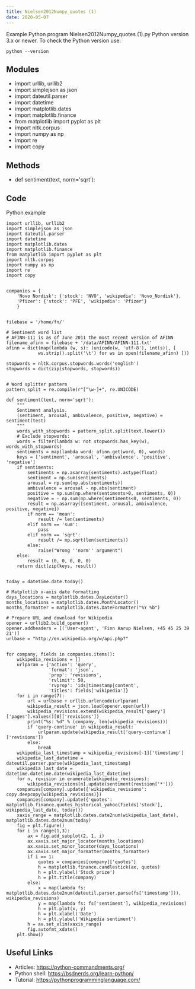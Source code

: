 ```yaml
---
title: Nielsen2012Numpy_quotes (1)
date: 2020-05-07
---
```

Example Python program Nielsen2012Numpy_quotes (1).py
Python version 3.x or newer.
To check the Python version use:

    python --version

## Modules

* import urllib, urllib2
* import simplejson as json
* import dateutil.parser
* import datetime
* import matplotlib.dates
* import matplotlib.finance
* from matplotlib import pyplot as plt
* import nltk.corpus 
* import numpy as np
* import re
* import copy

## Methods

* def sentiment(text, norm='sqrt'):

## Code

Python example

    import urllib, urllib2
    import simplejson as json
    import dateutil.parser
    import datetime
    import matplotlib.dates
    import matplotlib.finance
    from matplotlib import pyplot as plt
    import nltk.corpus 
    import numpy as np
    import re
    import copy
    
    
    companies = {
        'Novo Nordisk': {'stock': 'NVO', 'wikipedia': 'Novo_Nordisk'},
        'Pfizer': {'stock': 'PFE', 'wikipedia': 'Pfizer'} 
        }
    
    
    filebase = '/home/fn/'
    
    # Sentiment word list
    # AFINN-111 is as of June 2011 the most recent version of AFINN
    filename_afinn = filebase + '/data/AFINN/AFINN-111.txt'
    afinn = dict(map(lambda (w, s): (unicode(w, 'utf-8'), int(s)), [ 
                ws.strip().split('\t') for ws in open(filename_afinn) ]))
    
    stopwords = nltk.corpus.stopwords.words('english')
    stopwords = dict(zip(stopwords, stopwords))
    
    
    # Word splitter pattern
    pattern_split = re.compile(r"[^\w-]+", re.UNICODE)
    
    def sentiment(text, norm='sqrt'):
        """
        Sentiment analysis.
        (sentiment, arousal, ambivalence, positive, negative) = sentiment(test)
        """
        words_with_stopwords = pattern_split.split(text.lower())
        # Exclude stopwords:
        words = filter(lambda w: not stopwords.has_key(w), words_with_stopwords)
        sentiments = map(lambda word: afinn.get(word, 0), words)
        keys = ['sentiment', 'arousal', 'ambivalence', 'positive', 'negative']
        if sentiments:
            sentiments = np.asarray(sentiments).astype(float)
            sentiment = np.sum(sentiments)
            arousal = np.sum(np.abs(sentiments))
            ambivalence = arousal - np.abs(sentiment)
            positive = np.sum(np.where(sentiments>0, sentiments, 0))
            negative = - np.sum(np.where(sentiments<0, sentiments, 0))
            result = np.asarray([sentiment, arousal, ambivalence, positive, negative])
            if norm == 'mean':
                result /= len(sentiments)
            elif norm == 'sum':
                pass
            elif norm == 'sqrt':
                result /= np.sqrt(len(sentiments))
            else:
                raise("Wrong ''norm'' argument")
        else:
            result = (0, 0, 0, 0, 0)
        return dict(zip(keys, result))
    
    
    today = datetime.date.today()
    
    # Matplotlib x-axis date formatting
    days_locations = matplotlib.dates.DayLocator()
    months_locations = matplotlib.dates.MonthLocator()
    months_formatter = matplotlib.dates.DateFormatter("%Y %b")
    
    # Prepare URL and download for Wikipedia
    opener = urllib2.build_opener()
    opener.addheaders = [('User-agent', 'Finn Aarup Nielsen, +45 45 25 39 21')]
    urlbase = "http://en.wikipedia.org/w/api.php?"
    
    
    for company, fields in companies.items():
        wikipedia_revisions = []
        urlparam = {'action': 'query', 
                    'format': 'json', 
                    'prop': 'revisions',
                    'rvlimit': 50,
                    'rvprop': 'ids|timestamp|content', 
                    'titles': fields['wikipedia']}
        for i in range(7):
            url = urlbase + urllib.urlencode(urlparam)
            wikipedia_result = json.load(opener.open(url))
            wikipedia_revisions.extend(wikipedia_result['query']['pages'].values()[0]['revisions'])
            print("%s: %d" % (company, len(wikipedia_revisions)))
            if 'query-continue' in wikipedia_result: 
                urlparam.update(wikipedia_result['query-continue']['revisions'])
            else:
                break
        wikipedia_last_timestamp = wikipedia_revisions[-1]['timestamp']
        wikipedia_last_datetime = dateutil.parser.parse(wikipedia_last_timestamp)
        wikipedia_last_date = datetime.datetime.date(wikipedia_last_datetime)
        for n, revision in enumerate(wikipedia_revisions):
            wikipedia_revisions[n].update(sentiment(revision['*']))
        companies[company].update({'wikipedia_revisions': copy.deepcopy(wikipedia_revisions)})
        companies[company].update({'quotes': matplotlib.finance.quotes_historical_yahoo(fields['stock'], wikipedia_last_date, today)})
        xaxis_range = matplotlib.dates.date2num(wikipedia_last_date), matplotlib.dates.date2num(today)
        fig = plt.figure() 
        for i in range(1,3):
            ax = fig.add_subplot(2, 1, i)
            ax.xaxis.set_major_locator(months_locations)
            ax.xaxis.set_minor_locator(days_locations)
            ax.xaxis.set_major_formatter(months_formatter)
            if i == 1:
                quotes = companies[company]['quotes']
                h = matplotlib.finance.candlestick(ax, quotes)
                h = plt.ylabel('Stock prize')
                h = plt.title(company)
            else:
                x = map(lambda fs: matplotlib.dates.date2num(dateutil.parser.parse(fs['timestamp'])), wikipedia_revisions) 
                y = map(lambda fs: fs['sentiment'], wikipedia_revisions)
                h = plt.plot(x, y)
                h = plt.xlabel('Date')
                h = plt.ylabel('Wikipedia sentiment')
            h = ax.set_xlim(xaxis_range)
            fig.autofmt_xdate()
        plt.show()
    
    

## Useful Links

- Articles: https://python-commandments.org/
- Python shell: https://bsdnerds.org/learn-python/
- Tutorial: https://pythonprogramminglanguage.com/
